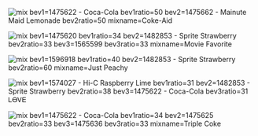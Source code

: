 ![mix](https://i.pinimg.com/564x/20/c8/42/20c84251808ce771e13ecac888b79b2d.jpg)
bev1=1475622 - Coca-Cola
bev1ratio=50
bev2=1475662 - Mainute Maid Lemonade
bev2ratio=50
mixname=Coke-Aid

![mix](https://i.pinimg.com/564x/85/b0/ab/85b0ab30bc2893da4afbcc8feed161b2.jpg)
bev1=1475620
bev1ratio=34
bev2=1482853 - Sprite Strawberry
bev2ratio=33
bev3=1565599
bev3ratio=33
mixname=Movie Favorite

![mix](https://i.pinimg.com/564x/bc/49/f7/bc49f75b53b4b459d197207177141e0a.jpg)
bev1=1596918
bev1ratio=40
bev2=1482853 - Sprite Strawberry
bev2ratio=60
mixname=Just Peachy

![mix](https://i.pinimg.com/564x/62/80/ef/6280ef9ac6a1a59ed2b0f3f51dc24ccd.jpg)
bev1=1574027 - Hi-C Raspberry Lime
bev1ratio=31
bev2=1482853 - Sprite Strawberry
bev2ratio=38
bev3=1475622 - Coca-Cola
bev3ratio=31
ᏞᎾᏙᎬ

![mix](https://i.pinimg.com/564x/c3/9a/30/c39a30456c08820723faae80578fbff6.jpg)
bev1=1475622 - Coca-Cola
bev1ratio=34
bev2=1475625
bev2ratio=33
bev3=1475636
bev3ratio=33
mixname=Triple Coke
